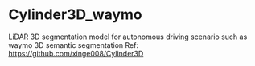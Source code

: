 # Cylinder3D_waymo
LiDAR 3D segmentation model for autonomous driving scenario such as waymo 3D semantic segmentation
Ref: https://github.com/xinge008/Cylinder3D
